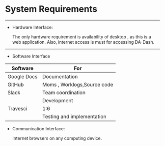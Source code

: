 # System Requirements



---


* Hardware Interface:

  The only hardware requirement is availability of desktop , as this is a web application. Also, internet access is must for accessing DA-Dash.
  

---



* Software Interface

| Software | For |
| -- | -- |
| Google Docs | Documentation |
| GitHub  | Moms , Worklogs,Source code |
| Slack | Team coordination |
|  | Development |
| Travesci | 1:6 |
|  | Testing and implementation |


* Communication Interface:

  Internet browsers on any computing device.
